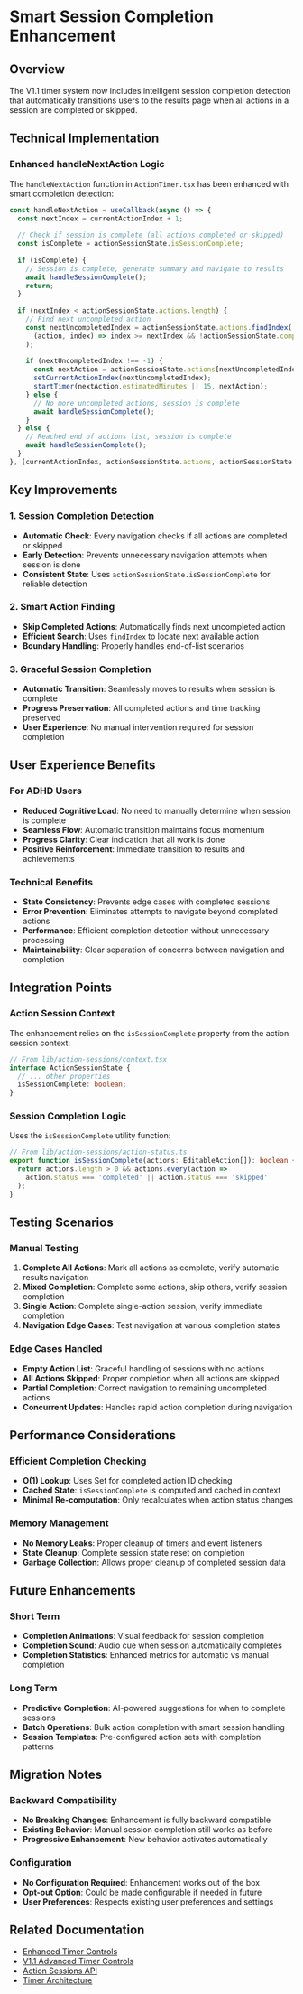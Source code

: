 # Smart Session Completion Enhancement

## Overview

The V1.1 timer system now includes intelligent session completion detection that automatically transitions users to the results page when all actions in a session are completed or skipped.

## Technical Implementation

### Enhanced handleNextAction Logic

The `handleNextAction` function in `ActionTimer.tsx` has been enhanced with smart completion detection:

```typescript
const handleNextAction = useCallback(async () => {
  const nextIndex = currentActionIndex + 1;
  
  // Check if session is complete (all actions completed or skipped)
  const isComplete = actionSessionState.isSessionComplete;
  
  if (isComplete) {
    // Session is complete, generate summary and navigate to results
    await handleSessionComplete();
    return;
  }
  
  if (nextIndex < actionSessionState.actions.length) {
    // Find next uncompleted action
    const nextUncompletedIndex = actionSessionState.actions.findIndex(
      (action, index) => index >= nextIndex && !actionSessionState.completedActionIds.has(action.id)
    );
    
    if (nextUncompletedIndex !== -1) {
      const nextAction = actionSessionState.actions[nextUncompletedIndex];
      setCurrentActionIndex(nextUncompletedIndex);
      startTimer(nextAction.estimatedMinutes || 15, nextAction);
    } else {
      // No more uncompleted actions, session is complete
      await handleSessionComplete();
    }
  } else {
    // Reached end of actions list, session is complete
    await handleSessionComplete();
  }
}, [currentActionIndex, actionSessionState.actions, actionSessionState.isSessionComplete, actionSessionState.completedActionIds, startTimer, handleSessionComplete]);
```

## Key Improvements

### 1. Session Completion Detection
- **Automatic Check**: Every navigation checks if all actions are completed or skipped
- **Early Detection**: Prevents unnecessary navigation attempts when session is done
- **Consistent State**: Uses `actionSessionState.isSessionComplete` for reliable detection

### 2. Smart Action Finding
- **Skip Completed Actions**: Automatically finds next uncompleted action
- **Efficient Search**: Uses `findIndex` to locate next available action
- **Boundary Handling**: Properly handles end-of-list scenarios

### 3. Graceful Session Completion
- **Automatic Transition**: Seamlessly moves to results when session is complete
- **Progress Preservation**: All completed actions and time tracking preserved
- **User Experience**: No manual intervention required for session completion

## User Experience Benefits

### For ADHD Users
- **Reduced Cognitive Load**: No need to manually determine when session is complete
- **Seamless Flow**: Automatic transition maintains focus momentum
- **Progress Clarity**: Clear indication that all work is done
- **Positive Reinforcement**: Immediate transition to results and achievements

### Technical Benefits
- **State Consistency**: Prevents edge cases with completed sessions
- **Error Prevention**: Eliminates attempts to navigate beyond completed actions
- **Performance**: Efficient completion detection without unnecessary processing
- **Maintainability**: Clear separation of concerns between navigation and completion

## Integration Points

### Action Session Context
The enhancement relies on the `isSessionComplete` property from the action session context:

```typescript
// From lib/action-sessions/context.tsx
interface ActionSessionState {
  // ... other properties
  isSessionComplete: boolean;
}
```

### Session Completion Logic
Uses the `isSessionComplete` utility function:

```typescript
// From lib/action-sessions/action-status.ts
export function isSessionComplete(actions: EditableAction[]): boolean {
  return actions.length > 0 && actions.every(action => 
    action.status === 'completed' || action.status === 'skipped'
  );
}
```

## Testing Scenarios

### Manual Testing
1. **Complete All Actions**: Mark all actions as complete, verify automatic results navigation
2. **Mixed Completion**: Complete some actions, skip others, verify session completion
3. **Single Action**: Complete single-action session, verify immediate completion
4. **Navigation Edge Cases**: Test navigation at various completion states

### Edge Cases Handled
- **Empty Action List**: Graceful handling of sessions with no actions
- **All Actions Skipped**: Proper completion when all actions are skipped
- **Partial Completion**: Correct navigation to remaining uncompleted actions
- **Concurrent Updates**: Handles rapid action completion during navigation

## Performance Considerations

### Efficient Completion Checking
- **O(1) Lookup**: Uses Set for completed action ID checking
- **Cached State**: `isSessionComplete` is computed and cached in context
- **Minimal Re-computation**: Only recalculates when action status changes

### Memory Management
- **No Memory Leaks**: Proper cleanup of timers and event listeners
- **State Cleanup**: Complete session state reset on completion
- **Garbage Collection**: Allows proper cleanup of completed session data

## Future Enhancements

### Short Term
- **Completion Animations**: Visual feedback for session completion
- **Completion Sound**: Audio cue when session automatically completes
- **Completion Statistics**: Enhanced metrics for automatic vs manual completion

### Long Term
- **Predictive Completion**: AI-powered suggestions for when to complete sessions
- **Batch Operations**: Bulk action completion with smart session handling
- **Session Templates**: Pre-configured action sets with completion patterns

## Migration Notes

### Backward Compatibility
- **No Breaking Changes**: Enhancement is fully backward compatible
- **Existing Behavior**: Manual session completion still works as before
- **Progressive Enhancement**: New behavior activates automatically

### Configuration
- **No Configuration Required**: Enhancement works out of the box
- **Opt-out Option**: Could be made configurable if needed in future
- **User Preferences**: Respects existing user preferences and settings

## Related Documentation

- [Enhanced Timer Controls](./enhanced-timer-controls.md)
- [V1.1 Advanced Timer Controls](./v1.1-advanced-timer-controls.md)
- [Action Sessions API](./action-sessions-api.md)
- [Timer Architecture](./timer-architecture.md)